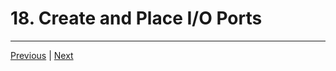 # 18. Create and Place I/O Ports

---

[Previous](./17_Create-an-IO-Pin-Planning-Project.md) | [Next](./19_Perform-a-Design-Rules-Check.md)